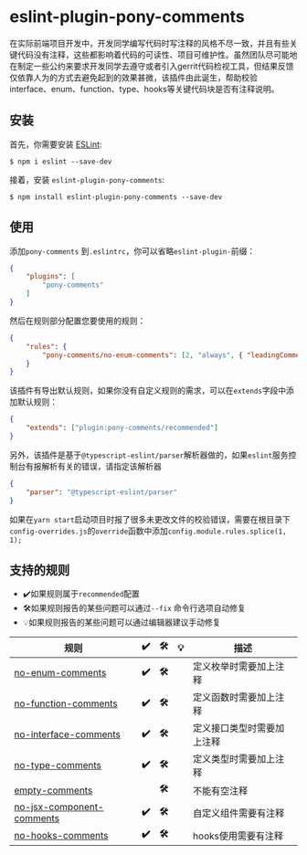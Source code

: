 # eslint-plugin-pony-comments

在实际前端项目开发中，开发同学编写代码时写注释的风格不尽一致，并且有些关键代码没有注释，这些都影响着代码的可读性、项目可维护性。虽然团队尽可能地在制定一些公约来要求开发同学去遵守或者引入gerrit代码检视工具，但结果反馈仅依靠人为的方式去避免起到的效果甚微，该插件由此诞生，帮助校验interface、enum、function、type、hooks等关键代码块是否有注释说明。

## 安装

首先，你需要安装 [ESLint](http://eslint.org):

```
$ npm i eslint --save-dev
```

接着，安装 `eslint-plugin-pony-comments`:

```
$ npm install eslint-plugin-pony-comments --save-dev
```


## 使用
添加`pony-comments` 到`.eslintrc`，你可以省略`eslint-plugin-`前缀：

```json
{
    "plugins": [
        "pony-comments"
    ]
}
```

然后在规则部分配置您要使用的规则：

```json
{
    "rules": {
        "pony-comments/no-enum-comments": [2, "always", { "leadingCommentType": "Block", "propertyComments": { "pos": "tail", "commentsType": "Line" } }]
    }
}
```
该插件有导出默认规则，如果你没有自定义规则的需求，可以在`extends`字段中添加默认规则：

```json
{
    "extends": ["plugin:pony-comments/recommended"]
}
```

另外，该插件是基于`@typescript-eslint/parser`解析器做的，如果`eslint`服务控制台有报解析有关的错误，请指定该解析器

```json
{
    "parser": "@typescript-eslint/parser"
}
```
如果在`yarn start`启动项目时报了很多未更改文件的校验错误，需要在根目录下`config-overrides.js`的`override`函数中添加`config.module.rules.splice(1, 1);`

## 支持的规则

- ✔️如果规则属于`recommended`配置
- 🛠如果规则报告的某些问题可以通过`--fix` 命令行选项自动修复
- 💡如果规则报告的某些问题可以通过编辑器建议手动修复

| 规则                                                         | **✔️** | **🛠** | **💡** | **描述**                   |
| ------------------------------------------------------------ | ----- | ----- | ----- | -------------------------- |
| [no-enum-comments](https://github.com/Revelation2019/eslint-plugin-pony-comments/blob/main/docs/rules/no-enum-comments.md) | **✔️** | **🛠** |       | 定义枚举时需要加上注释     |
| [no-function-comments](https://github.com/Revelation2019/eslint-plugin-pony-comments/blob/main/docs/rules/no-function-comments.md) | **✔️** | **🛠** |       | 定义函数时需要加上注释     |
| [no-interface-comments](https://github.com/Revelation2019/eslint-plugin-pony-comments/blob/main/docs/rules/no-interface-comments.md) | **✔️** | **🛠** |       | 定义接口类型时需要加上注释 |
| [no-type-comments](https://github.com/Revelation2019/eslint-plugin-pony-comments/blob/main/docs/rules/no-type-comments.md) | **✔️** | **🛠** |       | 定义类型时需要加上注释     |
| [empty-comments](https://github.com/Revelation2019/eslint-plugin-pony-comments/blob/main/docs/rules/empty-comments.md) |  | **🛠** |       | 不能有空注释               |
| [no-jsx-component-comments](https://github.com/Revelation2019/eslint-plugin-pony-comments/blob/main/docs/rules/no-jsx-component-comments.md) | **✔️** | **🛠** |       | 自定义组件需要有注释
| [no-hooks-comments](https://github.com/Revelation2019/eslint-plugin-pony-comments/blob/main/docs/rules/no-hooks-comments.md) | **✔️** | **🛠** |       | hooks使用需要有注释



